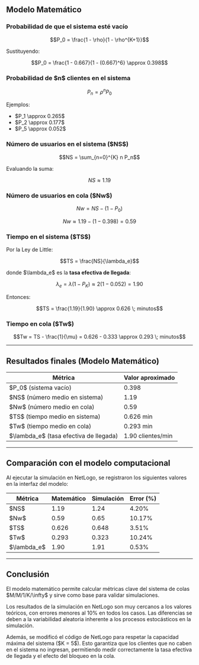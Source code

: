 
## Modelo Matemático

### Probabilidad de que el sistema esté vacío

```math
P_0 = \frac{1 - \rho}{1 - \rho^{K+1}}
```

Sustituyendo:

```math
P_0 = \frac{1 - 0.667}{1 - (0.667)^6} \approx 0.398
```

### Probabilidad de \$n\$ clientes en el sistema

```math
P_n = \rho^n P_0
```

Ejemplos:

* \$P\_1 \approx 0.265\$
* \$P\_2 \approx 0.177\$
* \$P\_5 \approx 0.052\$

### Número de usuarios en el sistema (\$NS\$)

```math
NS = \sum_{n=0}^{K} n P_n
```

Evaluando la suma:

```math
NS \approx 1.19
```

### Número de usuarios en cola (\$Nw\$)

```math
Nw = NS - (1 - P_0)
```

```math
Nw \approx 1.19 - (1 - 0.398) = 0.59
```

### Tiempo en el sistema (\$TS\$)

Por la Ley de Little:

```math
TS = \frac{NS}{\lambda_e}
```

donde \$\lambda\_e\$ es la **tasa efectiva de llegada**:

```math
\lambda_e = \lambda (1 - P_K) \approx 2 (1 - 0.052) = 1.90
```

Entonces:

```math
TS = \frac{1.19}{1.90} \approx 0.626 \; minutos
```

### Tiempo en cola (\$Tw\$)

```math
Tw = TS - \frac{1}{\mu} = 0.626 - 0.333 \approx 0.293 \; minutos
```

---

## Resultados finales (Modelo Matemático)

| Métrica                                   | Valor aproximado  |
| ----------------------------------------- | ----------------- |
| \$P\_0\$ (sistema vacío)                  | 0.398             |
| \$NS\$ (número medio en sistema)          | 1.19              |
| \$Nw\$ (número medio en cola)             | 0.59              |
| \$TS\$ (tiempo medio en sistema)          | 0.626 min         |
| \$Tw\$ (tiempo medio en cola)             | 0.293 min         |
| \$\lambda\_e\$ (tasa efectiva de llegada) | 1.90 clientes/min |

---

## Comparación con el modelo computacional

Al ejecutar la simulación en NetLogo, se registraron los siguientes valores en la interfaz del modelo:

| Métrica        | Matemático | Simulación | Error (%) |
| -------------- | ---------- | ---------- | --------- |
| \$NS\$         | 1.19       | 1.24       | 4.20%     |
| \$Nw\$         | 0.59       | 0.65       | 10.17%    |
| \$TS\$         | 0.626      | 0.648      | 3.51%     |
| \$Tw\$         | 0.293      | 0.323      | 10.24%    |
| \$\lambda\_e\$ | 1.90       | 1.91       | 0.53%     |

---

## Conclusión

El modelo matemático permite calcular métricas clave del sistema de colas \$M/M/1/K/\infty\$ y sirve como base para validar simulaciones.

Los resultados de la simulación en NetLogo son muy cercanos a los valores teóricos, con errores menores al 10% en todos los casos. Las diferencias se deben a la variabilidad aleatoria inherente a los procesos estocásticos en la simulación.

Además, se modificó el código de NetLogo para respetar la capacidad máxima del sistema (\$K = 5\$). Esto garantiza que los clientes que no caben en el sistema no ingresan, permitiendo medir correctamente la tasa efectiva de llegada y el efecto del bloqueo en la cola.

```

